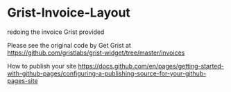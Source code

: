 # Grist-Invoice-Layout
redoing the invoice Grist provided

Please see the original code by Get Grist at 
https://github.com/gristlabs/grist-widget/tree/master/invoices

How to publish your site https://docs.github.com/en/pages/getting-started-with-github-pages/configuring-a-publishing-source-for-your-github-pages-site
